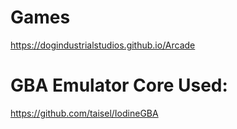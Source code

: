 # Games

https://dogindustrialstudios.github.io/Arcade

# GBA Emulator Core Used:

https://github.com/taisel/IodineGBA
